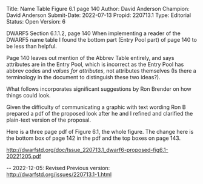 Title:       Name Table Figure 6.1 page 140
Author:      David Anderson
Champion:    David Anderson
Submit-Date: 2022-07-13
Propid:      220713.1
Type:        Editorial
Status:      Open
Version:     6

DWARF5 Section 6.1.1.2, page 140
When implementing a reader of the DWARF5 name table I found the
bottom part (Entry Pool part) of page 140 to be less than helpful.

Page 140 leaves out mention of the Abbrev Table entirely,
and says attributes are in the Entry Pool, which is incorrect
as the Entry Pool has abbrev codes and *values for attributes*,
not attributes themselves (Is there a terminology in the document
to distinguish these two ideas?).

What follows incorporates significant suggestions by Ron Brender
on how things could look.

Given the difficulty of communicating a graphic with
text wording
Ron B prepared a pdf of the proposed look
after he and I refined
and clarified the plain-text
version of the proposal.

Here is a three page pdf of Figure 6.1, the whole figure.
The  change here is the bottom box of page 142 in the pdf
and the top boxes on page 143.

http://dwarfstd.org/doc/Issue_220713.1_dwarf6-proposed-fig6.1-20221205.pdf

--
2022-12-05:  Revised
   Previous version: http://dwarfstd.org/issues/220713.1-1.html
